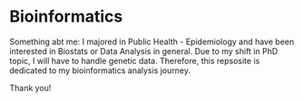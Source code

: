 # Bioinformatics

Something abt me: I majored in Public Health - Epidemiology and have been interested in Biostats or Data Analysis in general. Due to my shift in PhD topic, I will have to handle genetic data.  Therefore, this repsosite is dedicated to my bioinformatics analysis journey. 

Thank you!
